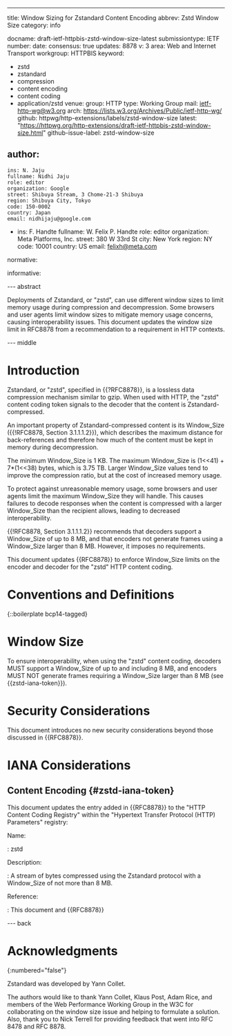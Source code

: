 ---
title: Window Sizing for Zstandard Content Encoding
abbrev: Zstd Window Size
category: info

docname: draft-ietf-httpbis-zstd-window-size-latest
submissiontype: IETF
number:
date:
consensus: true
updates: 8878
v: 3
area: Web and Internet Transport
workgroup: HTTPBIS
keyword:
 - zstd
 - zstandard
 - compression
 - content encoding
 - content coding
 - application/zstd
venue:
  group: HTTP
  type: Working Group
  mail: ietf-http-wg@w3.org
  arch: https://lists.w3.org/Archives/Public/ietf-http-wg/
  github: httpwg/http-extensions/labels/zstd-window-size
  latest: "https://httpwg.org/http-extensions/draft-ietf-httpbis-zstd-window-size.html"
github-issue-label: zstd-window-size

author:
 -
    ins: N. Jaju
    fullname: Nidhi Jaju
    role: editor
    organization: Google
    street: Shibuya Stream, 3 Chome-21-3 Shibuya
    region: Shibuya City, Tokyo
    code: 150-0002
    country: Japan
    email: nidhijaju@google.com
 -
    ins: F. Handte
    fullname: W. Felix P. Handte
    role: editor
    organization: Meta Platforms, Inc.
    street: 380 W 33rd St
    city: New York
    region: NY
    code: 10001
    country: US
    email: felixh@meta.com

normative:

informative:


--- abstract

Deployments of Zstandard, or "zstd", can use different window sizes to limit
memory usage during compression and decompression. Some browsers and user
agents limit window sizes to mitigate memory usage concerns, causing
interoperability issues. This document updates the window size limit in RFC8878
from a recommendation to a requirement in HTTP contexts.


--- middle

# Introduction

Zstandard, or "zstd", specified in {{?RFC8878}}, is a lossless data compression
mechanism similar to gzip. When used with HTTP, the "zstd" content coding
token signals to the decoder that the content is Zstandard-compressed.

An important property of Zstandard-compressed content is its Window_Size
({{!RFC8878, Section 3.1.1.1.2}}), which describes the maximum distance for
back-references and therefore how much of the content must be kept in memory
during decompression.

The minimum Window_Size is 1 KB. The maximum Window_Size is
(1<<41) + 7*(1<<38) bytes, which is 3.75 TB. Larger Window_Size values tend
to improve the compression ratio, but at the cost of increased memory usage.

To protect against unreasonable memory usage, some browsers and user agents
limit the maximum Window_Size they will handle. This causes failures to decode
responses when the content is compressed with a larger Window_Size than the
recipient allows, leading to decreased interoperability.

{{!RFC8878, Section 3.1.1.1.2}} recommends that decoders support a Window_Size
of up to 8 MB, and that encoders not generate frames using a Window_Size larger
than 8 MB. However, it imposes no requirements.

This document updates {{RFC8878}} to enforce Window_Size limits on the encoder
and decoder for the "zstd" HTTP content coding.


# Conventions and Definitions

{::boilerplate bcp14-tagged}

# Window Size

To ensure interoperability, when using the "zstd" content coding, decoders MUST
support a Window_Size of up to and including 8 MB, and encoders MUST NOT
generate frames requiring a Window_Size larger than 8 MB (see
{{zstd-iana-token}}).

# Security Considerations

This document introduces no new security considerations beyond those discussed
in {{RFC8878}}.

# IANA Considerations

## Content Encoding {#zstd-iana-token}

This document updates the entry added in {{RFC8878}} to the "HTTP Content
Coding Registry" within the "Hypertext Transfer Protocol (HTTP) Parameters"
registry:

Name:

: zstd

Description:

: A stream of bytes compressed using the Zstandard protocol with a Window_Size
  of not more than 8 MB.

Reference:

: This document and {{RFC8878}}


--- back

# Acknowledgments
{:numbered="false"}

Zstandard was developed by Yann Collet.

The authors would like to thank Yann Collet, Klaus Post, Adam Rice, and members
of the Web Performance Working Group in the W3C for collaborating on the window
size issue and helping to formulate a solution. Also, thank you to Nick Terrell
for providing feedback that went into RFC 8478 and RFC 8878.

